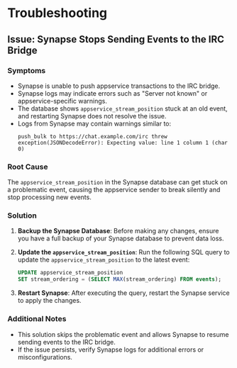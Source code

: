 # Troubleshooting

## Issue: Synapse Stops Sending Events to the IRC Bridge

### Symptoms
- Synapse is unable to push appservice transactions to the IRC bridge.
- Synapse logs may indicate errors such as "Server not known" or
appservice-specific warnings.
- The database shows `appservice_stream_position` stuck at an old event, and
restarting Synapse does not resolve the issue.
- Logs from Synapse may contain warnings similar to:
  ```
  push_bulk to https://chat.example.com/irc threw exception(JSONDecodeError): Expecting value: line 1 column 1 (char 0)
  ```

### Root Cause
The `appservice_stream_position` in the Synapse database can get stuck on a
problematic event, causing the appservice sender to break silently and stop
processing new events.

### Solution
1. **Backup the Synapse Database**:
   Before making any changes, ensure you have a full backup of your Synapse
   database to prevent data loss.

2. **Update the `appservice_stream_position`**:
   Run the following SQL query to update the `appservice_stream_position`
   to the latest event:
   ```sql
   UPDATE appservice_stream_position
   SET stream_ordering = (SELECT MAX(stream_ordering) FROM events);
   ```

3. **Restart Synapse**:
   After executing the query, restart the Synapse service to apply the changes.

### Additional Notes
- This solution skips the problematic event and allows Synapse to resume
sending events to the IRC bridge.
- If the issue persists, verify Synapse logs for additional errors or
misconfigurations.
